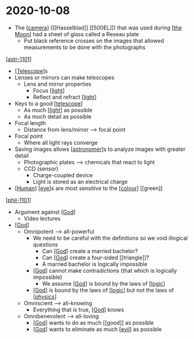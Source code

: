 # 2020-10-08

- The [[camera]] ([[Hasselblad]] [[500EL]]) that was used during [[the Moon]] had a sheet of glass called a Reseau plate
  - Put black reference crosses on the images that allowed measurements to be done with the photographs

[[astr-1101]]

- [[Telescope]]s
- Lenses or mirrors can make telescopes
  - Lens and mirror properties
    - Focus [[light]]
    - Reflect and refract [[light]]
- Keys to a good [[telescope]]
  - As much [[light]] as possible
  - As much detail as possible
- Focal length
  - Distance from lens/mirror --> focal point
- Focal point
  - Where all light rays converge
- Saving images allows [[astronomer]]s to analyze images with greater detail
  - Photographic plates --> chemicals that react to light
  - CCD (sensor)
    - Charge-coupled device
    - Light is stored as an electrical charge
- [[Human]] [[eye]]s are most sensitive to the [[colour]] [[green]]

[[phil-1101]]

- Argument against [[God]]
  - Video lectures
- [[God]]
  - Omnipotent --> all-powerful
    - We need to be careful with the definitions so we void illogical questions
      - Can [[God]] create a married bachelor?
      - Can [[God]] create a four-sided [[triangle]]?
      - A married bachelor is logically impossible
    - [[God]] cannot make contradictions (that which is logically impossible)
      - We assume [[God]] is bound by the laws of [[logic]]
    - [[God]] is bound by the laws of [[logic]] but not the laws of [[physics]]
  - Omniscient --> all-knowing
    - Everything that is true, [[God]] knows
  - Omnibenevolent --> all-loving
    - [[God]] wants to do as much [[good]] as possible
    - [[God]] wants to eliminate as much [[evil]] as possible

[//begin]: # "Autogenerated link references for markdown compatibility"
[camera]: camera "Camera"
[the Moon]: the-moon "The Moon"
[astr-1101]: astr-1101 "ASTR 1101 - Intro to the Solar System"
[Telescope]: telescope "Telescope"
[light]: light "Light"
[telescope]: telescope "Telescope"
[astronomer]: astronomer "Astronomer"
[Human]: human "Human"
[eye]: eye "Eye"
[colour]: colour "Colour"
[phil-1101]: phil-1101 "PHIL 1101 - Intro to Philosophy: Knowledge and Reality"
[God]: god "God"
[logic]: logic "Logic"
[physics]: physics "Physics"
[evil]: evil "Evil"
[//end]: # "Autogenerated link references"